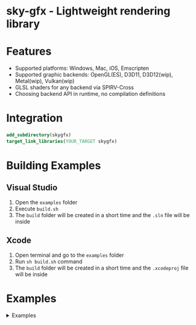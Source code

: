 # sky-gfx - Lightweight rendering library

# Features
- Supported platforms: Windows, Mac, iOS, Emscripten
- Supported graphic backends: OpenGL(ES), D3D11, D3D12(wip), Metal(wip), Vulkan(wip)
- GLSL shaders for any backend via SPIRV-Cross
- Choosing backend API in runtime, no compilation definitions

# Integration

```cmake
add_subdirectory(skygfx)
target_link_libraries(YOUR_TARGET skygfx)
```

# Building Examples

## Visual Studio
1. Open the `examples` folder
2. Execute `build.sh`
3. The `build` folder will be created in a short time and the `.sln` file will be inside

## Xcode
1. Open terminal and go to the `examples` folder
2. Run `sh build.sh` command 
3. The `build` folder will be created in a short time and the `.xcodeproj` file will be inside

# Examples
<details>
<summary>Examples</summary>
  
## [Triangle](examples/01_triangle)
<img src="https://user-images.githubusercontent.com/3295141/173175376-c33d287d-4cc5-4070-9f08-d1379b6b4374.png" width="256"/>

## [Uniform Buffer](examples/02_uniform)
<img src="https://user-images.githubusercontent.com/3295141/185045316-e3aff95c-f5e8-44a0-ae11-d435676b88e4.gif" width="256"/>

## [Texture](examples/03_texture)
<img src="https://user-images.githubusercontent.com/3295141/173175982-79d1f92f-76bf-4dea-adf2-973f66db4b02.png" width="256"/>

## [Texture Mipmap](examples/04_texture_mipmap)
<img src="https://user-images.githubusercontent.com/3295141/173176075-7fdb9759-e3ca-4447-b439-2acd27f7ced9.gif" width="256"/>

## [Cube](examples/05_cube)
<img src="https://user-images.githubusercontent.com/3295141/173178283-083e54c7-488d-457f-91f1-e4685ecc3538.gif" width="256"/>

## [Textured Cube](examples/06_textured_cube)
<img src="https://user-images.githubusercontent.com/3295141/173226641-41363763-272a-46c4-9da5-beae22fff94c.gif" width="256"/>

## [Light](examples/07_light)
<img src="https://user-images.githubusercontent.com/3295141/174522886-2c72e7f0-18b1-405d-9c7b-a40eb65b5544.gif" width="256"/>

## [Render Target](examples/08_render_target)
<img src="https://user-images.githubusercontent.com/3295141/174523347-3e8f54bb-db2f-48e1-ab59-ef39c274915d.gif" width="256"/>

## [Bloom](examples/10_bloom)
<img src="https://user-images.githubusercontent.com/3295141/230966107-1802fc24-3768-4939-83cd-88e3ace23bdc.gif" width="256"/>

## [ImGui](examples/09_imgui)
<img src="https://user-images.githubusercontent.com/3295141/223124707-9b3c73e7-a751-4899-96c7-f6ed167f0ea8.png" width="256"/>

## [Sponza](https://github.com/okhmanyuk-ev/sky-gfx-sponza-demo)
<img src="https://github.com/okhmanyuk-ev/sky-gfx-sponza-demo/blob/master/assets/screenshot.png" width="256"/>
</details>
